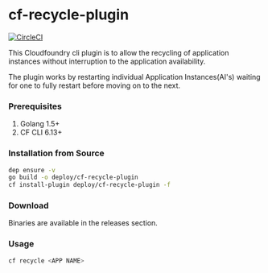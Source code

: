 # cf-recycle-plugin

[![CircleCI](https://circleci.com/gh/rogeruiz/cf-recycle-plugin.svg?style=svg)](https://circleci.com/gh/rogeruiz/cf-recycle-plugin)

This Cloudfoundry cli plugin is to allow the recycling of application instances without interruption to the application availability.

The plugin works by restarting individual Application Instances(AI's) waiting for one to fully restart before moving on to the next.

### Prerequisites
1. Golang 1.5+
2. CF CLI 6.13+

### Installation from Source
```sh
dep ensure -v
go build -o deploy/cf-recycle-plugin
cf install-plugin deploy/cf-recycle-plugin -f
```
### Download
Binaries are available in the releases section.

### Usage
```sh
cf recycle <APP NAME>
```
